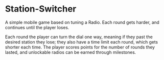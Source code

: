 # Station-Switcher
A simple mobile game based on tuning a Radio. Each round gets harder, and continues until the player loses.

Each round the player can turn the dial one way, meaning if they past the desired station they lose; they also have a time limit each round,
which gets shorter each time. The player scores points for the number of rounds they lasted, and unlockable radios can be earned through
milestones.
